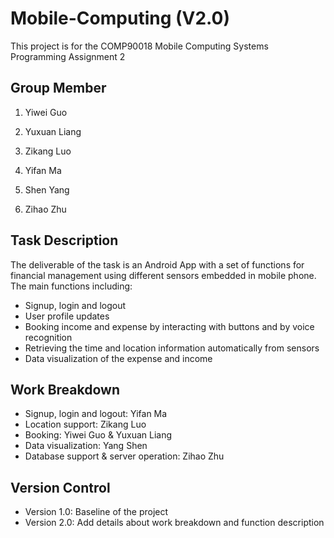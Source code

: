 # Mobile-Computing (V2.0)
This project is for the COMP90018 Mobile Computing Systems Programming Assignment 2

## Group Member
1. Yiwei Guo

2. Yuxuan Liang

3. Zikang Luo

4. Yifan Ma

5. Shen Yang

6. Zihao Zhu

## Task Description
The deliverable of the task is an Android App with a set of functions for financial management using different sensors embedded in mobile phone. The main functions including:

* Signup, login and logout
* User profile updates
* Booking income and expense by interacting with buttons and by voice recognition
* Retrieving the time and location information automatically from sensors
* Data visualization of the expense and income


## Work Breakdown

* Signup, login and logout: Yifan Ma
* Location support: Zikang Luo
* Booking: Yiwei Guo & Yuxuan Liang
* Data visualization: Yang Shen
* Database support & server operation: Zihao Zhu


## Version Control
* Version 1.0: Baseline of the project
* Version 2.0: Add details about work breakdown and function description


